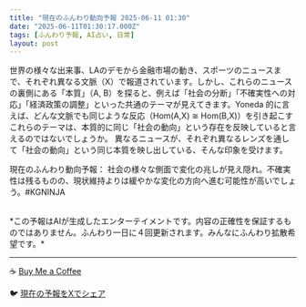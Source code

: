 ```yaml
---
title: "現在のふんわり動向予報 2025-06-11 01:30"
date: "2025-06-11T01:30:17.000Z"
tags: [ふんわり予報, AI占い, 日常]
layout: post
---
```


世界の様々な出来事、LAのデモから金融市場の動き、スポーツのニュースまで、それぞれ異なる文脈（X）で報道されています。しかし、これらのニュースの裏側にある「本質」（A, B）を探ると、例えば「社会の分断」「不確実性への対応」「経済政策の調整」といった共通のテーマが見えてきます。Yoneda 的に言えば、どんな文脈でも同じような反応（Hom(A,X) ≅ Hom(B,X)）を引き起こすこれらのテーマは、本質的に同じ「社会の動向」という存在を反映していると言えるのではないでしょうか。  異なるニュースが、それぞれ異なるレンズを通して「社会の動向」という同じ本質を映し出している、そんな印象を受けます。


現在のふんわり動向予報：
社会の様々な側面で変化の兆しが見え隠れ。不確実性は残るものの、現状維持よりは緩やかな変化の方向へ進む可能性が高いでしょう。#KGNINJA

<br>
*この予報はAIが生成したエンターテイメントです。内容の正確性を保証するものではありません。ふんわり一日に４回更新されます。みんなにふんわり拡散希望です。*

---
☕️ [Buy Me a Coffee](https://www.buymeacoffee.com/kgninja)

🐦 [現在の予報をXでシェア](https://twitter.com/intent/tweet?text=%E7%8F%BE%E5%9C%A8%E3%81%AE%E3%81%B5%E3%82%93%E3%82%8F%E3%82%8A%E4%BA%88%E5%A0%B1%3A%20%E3%80%8C%E4%B8%96%E7%95%8C%E3%81%AE%E6%A7%98%E3%80%85%E3%81%AA%E5%87%BA%E6%9D%A5%E4%BA%8B%E3%80%81LA%E3%81%AE%E3%83%87%E3%83%A2%E3%81%8B%E3%82%89%E9%87%91%E8%9E%8D%E5%B8%82%E5%A0%B4%E3%81%AE%E5%8B%95%E3%81%8D%E3%80%81%E3%82%B9%E3%83%9D%E3%83%BC%E3%83%84%E3%81%AE%E3%83%8B%E3%83%A5%E3%83%BC%E3%82%B9%E3%81%BE%E3%81%A7%E3%80%81%E3%81%9D%E3%82%8C%E3%81%9E%E3%82%8C%E7%95%B0%E3%81%AA%E3%82%8B%E6%96%87%E8%84%88%EF%BC%88X%EF%BC%89%E3%81%A7%E5%A0%B1%E9%81%93%E3%81%95%E3%82%8C%E3%81%A6%E3%81%84%E3%81%BE%E3%81%99%E3%80%82%E3%80%8D%23KGNINJA%20%E7%B6%9A%E3%81%8D%E3%81%AF%E3%83%96%E3%83%AD%E3%82%B0%E3%81%A7%EF%BC%81%F0%9F%91%87&url=https%3A%2F%2Fkg-ninja.github.io%2FFunwariyoso%2F)
